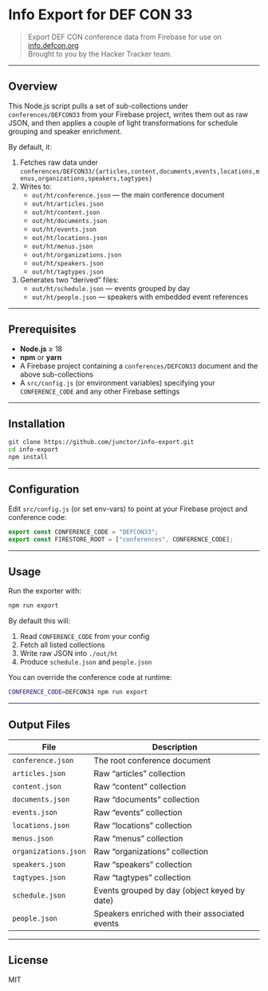 # Info Export for DEF CON 33

> Export DEF CON conference data from Firebase for use on [info.defcon.org](https://info.defcon.org)  
> Brought to you by the Hacker Tracker team.

---

## Overview

This Node.js script pulls a set of sub-collections under `conferences/DEFCON33` from your Firebase project, writes them out as raw JSON, and then applies a couple of light transformations for schedule grouping and speaker enrichment.

By default, it:

1. Fetches raw data under `conferences/DEFCON33/{articles,content,documents,events,locations,menus,organizations,speakers,tagtypes}`
2. Writes to:
   - `out/ht/conference.json` — the main conference document
   - `out/ht/articles.json`
   - `out/ht/content.json`
   - `out/ht/documents.json`
   - `out/ht/events.json`
   - `out/ht/locations.json`
   - `out/ht/menus.json`
   - `out/ht/organizations.json`
   - `out/ht/speakers.json`
   - `out/ht/tagtypes.json`
3. Generates two “derived” files:
   - `out/ht/schedule.json` — events grouped by day
   - `out/ht/people.json` — speakers with embedded event references

---

## Prerequisites

- **Node.js** ≥ 18
- **npm** or **yarn**
- A Firebase project containing a `conferences/DEFCON33` document and the above sub-collections
- A `src/config.js` (or environment variables) specifying your `CONFERENCE_CODE` and any other Firebase settings

---

## Installation

```bash
git clone https://github.com/junctor/info-export.git
cd info-export
npm install
```

---

## Configuration

Edit `src/config.js` (or set env-vars) to point at your Firebase project and conference code:

```js
export const CONFERENCE_CODE = "DEFCON33";
export const FIRESTORE_ROOT = ["conferences", CONFERENCE_CODE];
```

---

## Usage

Run the exporter with:

```bash
npm run export
```

By default this will:

1. Read `CONFERENCE_CODE` from your config
2. Fetch all listed collections
3. Write raw JSON into `./out/ht`
4. Produce `schedule.json` and `people.json`

You can override the conference code at runtime:

```bash
CONFERENCE_CODE=DEFCON34 npm run export
```

---

## Output Files

| File                 | Description                                    |
| -------------------- | ---------------------------------------------- |
| `conference.json`    | The root conference document                   |
| `articles.json`      | Raw “articles” collection                      |
| `content.json`       | Raw “content” collection                       |
| `documents.json`     | Raw “documents” collection                     |
| `events.json`        | Raw “events” collection                        |
| `locations.json`     | Raw “locations” collection                     |
| `menus.json`         | Raw “menus” collection                         |
| `organizations.json` | Raw “organizations” collection                 |
| `speakers.json`      | Raw “speakers” collection                      |
| `tagtypes.json`      | Raw “tagtypes” collection                      |
| `schedule.json`      | Events grouped by day (object keyed by date)   |
| `people.json`        | Speakers enriched with their associated events |

---

## License

MIT
